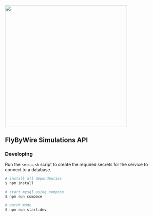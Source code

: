 # <img src="https://raw.githubusercontent.com/flybywiresim/fbw-branding/master/svg/FBW-Logo.svg" placeholder="FlyByWire" width="400"/>
## FlyByWire Simulations API

### Developing

Run the `setup.sh` script to create the required secrets for the service to connect to a database.

```bash
# install all dependencies
$ npm install

# start mysql using compose
$ npm run compose

# watch mode
$ npm run start:dev
```
